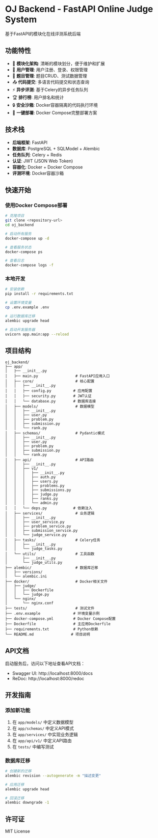# OJ Backend - FastAPI Online Judge System

基于FastAPI的模块化在线评测系统后端

## 功能特性

- 🚀 **模块化架构**: 清晰的模块划分，便于维护和扩展
- 👥 **用户管理**: 用户注册、登录、权限管理
- 📝 **题目管理**: 题目CRUD、测试数据管理
- 📤 **代码提交**: 多语言代码提交和状态查询
- ⚡ **异步评测**: 基于Celery的异步任务队列
- 🏆 **排行榜**: 用户排名和统计
- 🔒 **安全沙箱**: Docker容器隔离的代码执行环境
- 🐳 **一键部署**: Docker Compose完整部署方案

## 技术栈

- **后端框架**: FastAPI
- **数据库**: PostgreSQL + SQLModel + Alembic
- **任务队列**: Celery + Redis
- **认证**: JWT (JSON Web Token)
- **容器化**: Docker + Docker Compose
- **评测环境**: Docker容器沙箱

## 快速开始

### 使用Docker Compose部署

```bash
# 克隆项目
git clone <repository-url>
cd oj_backend

# 启动所有服务
docker-compose up -d

# 查看服务状态
docker-compose ps

# 查看日志
docker-compose logs -f
```

### 本地开发

```bash
# 安装依赖
pip install -r requirements.txt

# 设置环境变量
cp .env.example .env

# 运行数据库迁移
alembic upgrade head

# 启动开发服务器
uvicorn app.main:app --reload
```

## 项目结构

```
oj_backend/
├── app/
│   ├── __init__.py
│   ├── main.py                 # FastAPI应用入口
│   ├── core/                   # 核心配置
│   │   ├── __init__.py
│   │   ├── config.py          # 应用配置
│   │   ├── security.py        # JWT认证
│   │   └── database.py        # 数据库连接
│   ├── models/                 # 数据模型
│   │   ├── __init__.py
│   │   ├── user.py
│   │   ├── problem.py
│   │   ├── submission.py
│   │   └── rank.py
│   ├── schemas/                # Pydantic模式
│   │   ├── __init__.py
│   │   ├── user.py
│   │   ├── problem.py
│   │   ├── submission.py
│   │   └── rank.py
│   ├── api/                    # API路由
│   │   ├── __init__.py
│   │   ├── v1/
│   │   │   ├── __init__.py
│   │   │   ├── auth.py
│   │   │   ├── users.py
│   │   │   ├── problems.py
│   │   │   ├── submissions.py
│   │   │   ├── judge.py
│   │   │   ├── ranks.py
│   │   │   └── admin.py
│   │   └── deps.py            # 依赖注入
│   ├── services/               # 业务逻辑
│   │   ├── __init__.py
│   │   ├── user_service.py
│   │   ├── problem_service.py
│   │   ├── submission_service.py
│   │   └── judge_service.py
│   ├── tasks/                  # Celery任务
│   │   ├── __init__.py
│   │   └── judge_tasks.py
│   └── utils/                  # 工具函数
│       ├── __init__.py
│       └── judge_utils.py
├── alembic/                    # 数据库迁移
│   ├── versions/
│   └── alembic.ini
├── docker/                     # Docker相关文件
│   ├── judge/
│   │   ├── Dockerfile
│   │   └── judge.py
│   └── nginx/
│       └── nginx.conf
├── tests/                      # 测试文件
├── .env.example               # 环境变量示例
├── docker-compose.yml         # Docker Compose配置
├── Dockerfile                 # 主应用Dockerfile
├── requirements.txt           # Python依赖
└── README.md                 # 项目说明
```

## API文档

启动服务后，访问以下地址查看API文档：

- Swagger UI: http://localhost:8000/docs
- ReDoc: http://localhost:8000/redoc

## 开发指南

### 添加新功能

1. 在 `app/models/` 中定义数据模型
2. 在 `app/schemas/` 中定义API模式
3. 在 `app/services/` 中实现业务逻辑
4. 在 `app/api/v1/` 中定义API路由
5. 在 `tests/` 中编写测试

### 数据库迁移

```bash
# 创建新的迁移
alembic revision --autogenerate -m "描述变更"

# 应用迁移
alembic upgrade head

# 回滚迁移
alembic downgrade -1
```

## 许可证

MIT License 